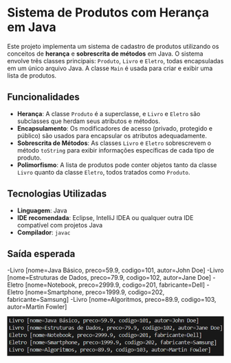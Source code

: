 # Sistema de Produtos com Herança em Java

Este projeto implementa um sistema de cadastro de produtos utilizando os conceitos de **herança** e **sobrescrita de métodos** em Java. O sistema envolve três classes principais: `Produto`, `Livro` e `Eletro`, todas encapsuladas em um único arquivo Java. A classe `Main` é usada para criar e exibir uma lista de produtos.

## Funcionalidades

- **Herança**: A classe `Produto` é a superclasse, e `Livro` e `Eletro` são subclasses que herdam seus atributos e métodos.
- **Encapsulamento**: Os modificadores de acesso (privado, protegido e público) são usados para encapsular os atributos adequadamente.
- **Sobrescrita de Métodos**: As classes `Livro` e `Eletro` sobrescrevem o método `toString` para exibir informações específicas de cada tipo de produto.
- **Polimorfismo**: A lista de produtos pode conter objetos tanto da classe `Livro` quanto da classe `Eletro`, todos tratados como `Produto`.

## Tecnologias Utilizadas

- **Linguagem**: Java
- **IDE recomendada**: Eclipse, IntelliJ IDEA ou qualquer outra IDE compatível com projetos Java
- **Compilador**: `javac`

## Saída esperada
-Livro [nome=Java Básico, preco=59.9, codigo=101, autor=John Doe]
-Livro [nome=Estruturas de Dados, preco=79.9, codigo=102, autor=Jane Doe]
-Eletro [nome=Notebook, preco=2999.9, codigo=201, fabricante=Dell]
-Eletro [nome=Smartphone, preco=1999.9, codigo=202, fabricante=Samsung]
-Livro [nome=Algoritmos, preco=89.9, codigo=103, autor=Martin Fowler]

![alt text](image.png)
